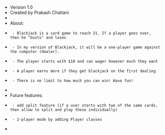 
 * Version 1.0
 * Created by Prakash Chatlani
 *
 *  About:
 *      - Blackjack is a card game to reach 21. If a player goes over, then he "busts" and loses
 *      - In my version of Blackjack, it will be a one-player game against the computer (dealer).
 *      - The player starts with $10 and can wager however much they want
 *      - A player earns more if they get blackjack on the first dealing
 *      - There is no limit to how much you can win! Have fun!
 *
 *  Future features:
 *      - add split feature (if a user starts with two of the same cards, then allow to split and play those individually)
 *      - 2-player mode by adding Player classes
 *

